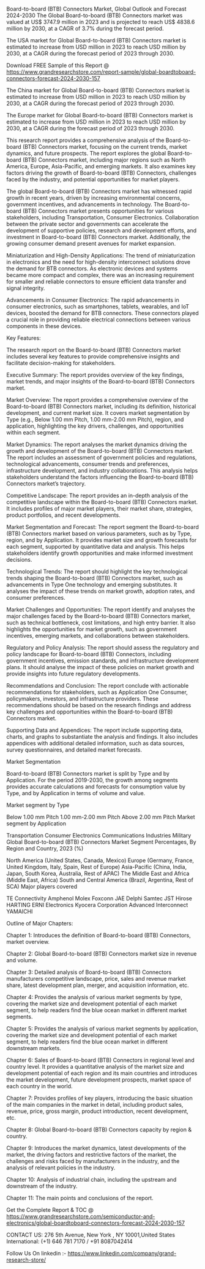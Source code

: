 Board-to-board (BTB) Connectors Market, Global Outlook and Forecast 2024-2030
The Global Board-to-board (BTB) Connectors market was valued at US$ 3747.9 million in 2023 and is projected to reach US$ 4838.6 million by 2030, at a CAGR of 3.7% during the forecast period.

The USA market for Global Board-to-board (BTB) Connectors market is estimated to increase from USD million in 2023 to reach USD million by 2030, at a CAGR during the forecast period of 2023 through 2030.

Download FREE Sample of this Report @ https://www.grandresearchstore.com/report-sample/global-boardtoboard-connectors-forecast-2024-2030-157

The China market for Global Board-to-board (BTB) Connectors market is estimated to increase from USD million in 2023 to reach USD million by 2030, at a CAGR during the forecast period of 2023 through 2030.

The Europe market for Global Board-to-board (BTB) Connectors market is estimated to increase from USD million in 2023 to reach USD million by 2030, at a CAGR during the forecast period of 2023 through 2030.

This research report provides a comprehensive analysis of the Board-to-board (BTB) Connectors market, focusing on the current trends, market dynamics, and future prospects. The report explores the global Board-to-board (BTB) Connectors market, including major regions such as North America, Europe, Asia-Pacific, and emerging markets. It also examines key factors driving the growth of Board-to-board (BTB) Connectors, challenges faced by the industry, and potential opportunities for market players.

The global Board-to-board (BTB) Connectors market has witnessed rapid growth in recent years, driven by increasing environmental concerns, government incentives, and advancements in technology. The Board-to-board (BTB) Connectors market presents opportunities for various stakeholders, including Transportation, Consumer Electronics. Collaboration between the private sector and governments can accelerate the development of supportive policies, research and development efforts, and investment in Board-to-board (BTB) Connectors market. Additionally, the growing consumer demand present avenues for market expansion.

Miniaturization and High-Density Applications: The trend of miniaturization in electronics and the need for high-density interconnect solutions drove the demand for BTB connectors. As electronic devices and systems became more compact and complex, there was an increasing requirement for smaller and reliable connectors to ensure efficient data transfer and signal integrity.

Advancements in Consumer Electronics: The rapid advancements in consumer electronics, such as smartphones, tablets, wearables, and IoT devices, boosted the demand for BTB connectors. These connectors played a crucial role in providing reliable electrical connections between various components in these devices.

Key Features:

The research report on the Board-to-board (BTB) Connectors market includes several key features to provide comprehensive insights and facilitate decision-making for stakeholders.

Executive Summary: The report provides overview of the key findings, market trends, and major insights of the Board-to-board (BTB) Connectors market.

Market Overview: The report provides a comprehensive overview of the Board-to-board (BTB) Connectors market, including its definition, historical development, and current market size. It covers market segmentation by Type (e.g., Below 1.00 mm Pitch, 1.00 mm-2.00 mm Pitch), region, and application, highlighting the key drivers, challenges, and opportunities within each segment.

Market Dynamics: The report analyses the market dynamics driving the growth and development of the Board-to-board (BTB) Connectors market. The report includes an assessment of government policies and regulations, technological advancements, consumer trends and preferences, infrastructure development, and industry collaborations. This analysis helps stakeholders understand the factors influencing the Board-to-board (BTB) Connectors market’s trajectory.

Competitive Landscape: The report provides an in-depth analysis of the competitive landscape within the Board-to-board (BTB) Connectors market. It includes profiles of major market players, their market share, strategies, product portfolios, and recent developments.

Market Segmentation and Forecast: The report segment the Board-to-board (BTB) Connectors market based on various parameters, such as by Type, region, and by Application. It provides market size and growth forecasts for each segment, supported by quantitative data and analysis. This helps stakeholders identify growth opportunities and make informed investment decisions.

Technological Trends: The report should highlight the key technological trends shaping the Board-to-board (BTB) Connectors market, such as advancements in Type One technology and emerging substitutes. It analyses the impact of these trends on market growth, adoption rates, and consumer preferences.

Market Challenges and Opportunities: The report identify and analyses the major challenges faced by the Board-to-board (BTB) Connectors market, such as technical bottleneck, cost limitations, and high entry barrier. It also highlights the opportunities for market growth, such as government incentives, emerging markets, and collaborations between stakeholders.

Regulatory and Policy Analysis: The report should assess the regulatory and policy landscape for Board-to-board (BTB) Connectors, including government incentives, emission standards, and infrastructure development plans. It should analyse the impact of these policies on market growth and provide insights into future regulatory developments.

Recommendations and Conclusion: The report conclude with actionable recommendations for stakeholders, such as Application One Consumer, policymakers, investors, and infrastructure providers. These recommendations should be based on the research findings and address key challenges and opportunities within the Board-to-board (BTB) Connectors market.

Supporting Data and Appendices: The report include supporting data, charts, and graphs to substantiate the analysis and findings. It also includes appendices with additional detailed information, such as data sources, survey questionnaires, and detailed market forecasts.

Market Segmentation

Board-to-board (BTB) Connectors market is split by Type and by Application. For the period 2019-2030, the growth among segments provides accurate calculations and forecasts for consumption value by Type, and by Application in terms of volume and value.

Market segment by Type

Below 1.00 mm Pitch
1.00 mm-2.00 mm Pitch
Above 2.00 mm Pitch
Market segment by Application

Transportation
Consumer Electronics
Communications
Industries
Military
Global Board-to-board (BTB) Connectors Market Segment Percentages, By Region and Country, 2023 (%)

North America (United States, Canada, Mexico)
Europe (Germany, France, United Kingdom, Italy, Spain, Rest of Europe)
Asia-Pacific (China, India, Japan, South Korea, Australia, Rest of APAC)
The Middle East and Africa (Middle East, Africa)
South and Central America (Brazil, Argentina, Rest of SCA)
Major players covered

TE Connectivity
Amphenol
Molex
Foxconn
JAE
Delphi
Samtec
JST
Hirose
HARTING
ERNI Electronics
Kyocera Corporation
Advanced Interconnect
YAMAICHI

Outline of Major Chapters:

Chapter 1: Introduces the definition of Board-to-board (BTB) Connectors, market overview.

Chapter 2: Global Board-to-board (BTB) Connectors market size in revenue and volume.

Chapter 3: Detailed analysis of Board-to-board (BTB) Connectors manufacturers competitive landscape, price, sales and revenue market share, latest development plan, merger, and acquisition information, etc.

Chapter 4: Provides the analysis of various market segments by type, covering the market size and development potential of each market segment, to help readers find the blue ocean market in different market segments.

Chapter 5: Provides the analysis of various market segments by application, covering the market size and development potential of each market segment, to help readers find the blue ocean market in different downstream markets.

Chapter 6: Sales of Board-to-board (BTB) Connectors in regional level and country level. It provides a quantitative analysis of the market size and development potential of each region and its main countries and introduces the market development, future development prospects, market space of each country in the world.

Chapter 7: Provides profiles of key players, introducing the basic situation of the main companies in the market in detail, including product sales, revenue, price, gross margin, product introduction, recent development, etc.

Chapter 8: Global Board-to-board (BTB) Connectors capacity by region & country.

Chapter 9: Introduces the market dynamics, latest developments of the market, the driving factors and restrictive factors of the market, the challenges and risks faced by manufacturers in the industry, and the analysis of relevant policies in the industry.

Chapter 10: Analysis of industrial chain, including the upstream and downstream of the industry.

Chapter 11: The main points and conclusions of the report.

Get the Complete Report & TOC @ https://www.grandresearchstore.com/semiconductor-and-electronics/global-boardtoboard-connectors-forecast-2024-2030-157

CONTACT US:
276 5th Avenue, New York , NY 10001,United States
International: (+1) 646 781 7170 / +91 8087042414

Follow Us On linkedin :- https://www.linkedin.com/company/grand-research-store/
